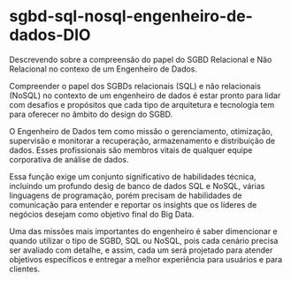 # sgbd-sql-nosql-engenheiro-de-dados-DIO

Descrevendo sobre a compreensão do papel do SGBD Relacional e Não Relacional no contexo de um Engenheiro de Dados.

Compreender o papel dos SGBDs relacionais (SQL) e não relacionais (NoSQL) no contexto de um engenheiro de dados é estar pronto para lidar com desafios e propósitos que cada tipo de arquitetura e tecnologia tem para oferecer no âmbito do design do SGBD.

O Engenheiro de Dados tem como missão o gerenciamento, otimização, supervisão e monitorar a recuperação, armazenamento e distribuição de dados. Esses profissionais são membros vitais de qualquer equipe corporativa de análise de dados.

Essa função exige um conjunto significativo de habilidades técnica, incluindo um profundo desig de banco de dados SQL e NoSQL, várias linguagens de programação, porém precisam de habilidades de comunicação para entender e reportar os insights que os líderes de negócios desejam como objetivo final do Big Data.

Uma das missões mais importantes do engenheiro é saber dimencionar e quando utilizar o tipo de SGBD, SQL ou NoSQL, pois cada cenário precisa ser avaliado com detalhe, e assim, cada um será projetado para atender objetivos específicos e entregar a melhor experiência para usuários e para clientes.
